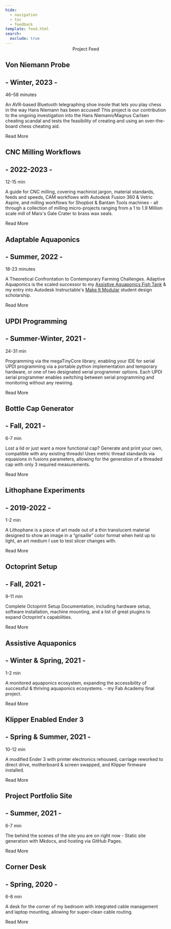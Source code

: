 ```yaml
---
hide:
  - navigation
  - toc
  - feedback
template: feed.html
search:
  exclude: true
---
```


<head>
  <meta charset="UTF-8">
  <meta name="viewport" content="width=device-width, initial-scale=1.0">
  <title>Teddy Warner</title>
  <script src="https://kit.fontawesome.com/79ff35ecec.js" crossorigin="anonymous"></script>
  <link rel="stylesheet" href="../assets/css/feed.css">
    <!-- Stylesheet not working with current static site implementation, so enjoy the inline styles lol -->
  <style>
    .scrollDown .md-header {
    transform: translate3d(0, -100%, 0);
    }
    .scrollUp .md-header {
    transform: none;
    }
    :root {
    --duration: 1s;
    --nav-duration: calc(var(--duration) / 4);
    --ease: cubic-bezier(0.215, 0.61, 0.355, 1);
    --space: 1rem;
    --font-size: 1.125rem;
    --line-height: 1.5;
    --inputicon: hsla(0, 0%, 0%, 0.87);
    --toggledinputicon: white;
    --formbg: hsla(0, 0%, 0%, 0.25);
    --formhover: hsla(0, 0%, 0%, 0.32);
    --toggledform: hsla(0, 0%, 100%, 0.12);
    --toggledformhover: hsla(0, 0%, 100%, 0.3);
    --avatar: url("../../images/index/avatardark.svg");
    --quote: url("../../images/index/quote/");
    --articlebg: hsla(0, 0%, 0%, 0.04);
    }
    [data-md-color-scheme="slate"] {
    /*--md-default-bg-color: hsla(228, 7%, 14%, 1);*/
        --inputicon: white;
        --toggledinputicon: hsla(0, 0%, 0%, 0.87);
        --formhover: hsla(0, 0%, 100%, 0.3);
        --toggledform: hsla(0, 0%, 0%, 0.2);
        --toggledformhover: hsla(0, 0%, 0%, 0.32);
        --avatar: url("../../images/index/avatarlight.svg");
        --quote: url("../../images/index/quote/");
        --articlebg: hsl(234, 76%, 95%, 0.04)
    }
    @media screen and (min-width: 60em) {
    .md-sidebar--secondary {
        display: none;
    }
    }
    @media screen and (min-width: 76.25em) {
    .md-sidebar--primary {
        display: none;
    }
    }
    .md-banner {
    position: relative;
    z-index: 3;
    }
    main {
    margin-top: -7em;
    position: relative;
    z-index: 2;
    }
    section {
    height: auto;
    z-index: 2;
    }
    .md-sidebar {
    width: 0px;
    }
    .md-footer {
    display: none;
    } 
    .md-main__inner {
    margin: 0;
    }
    .md-source {
    color: var(--md-default-fg-color);  
    }
    .toggle .logo {
    display: none;
    }
    .toggle .socialsparent {
    display: none;
    }
    .close {
    display: none;
    }
    .toggle .close {
    display: flex;
    }
    .toggle .menu {
    display: none;
    }
    .md-header__button.md-icon[for="__search"] {
    color: var(--md-default-fg-color); 
    }
    .toggle .md-header__button.md-icon[for="__search"] {
    color: var(--md-default-bg-color);
    }
    .md-search__input + .md-search__icon {
    color: var(--inputicon);
    }
    .toggle .md-search__input + .md-search__icon {
    color: var(--toggledinputicon);
    }
    .md-search__form {
    background-color: var(--formbg);
    }
    .md-search__form:hover {
    background-color: var(--formhover);
    }
    .toggle .md-search__form {
    background-color: var(--toggledform);
    }
    .toggle .md-search__form:hover {
    background-color: var(--toggledformhover);
    }
    header{
    padding-top: 1.5em;
    }
    .menu {
    color: var(--md-default-fg-color);
    }
    .close {
    color: var(--md-default-bg-color);
    }
    .md-header__option {
    color: var(--md-default-fg-color);
    }
    .toggle .md-header__option {
    color: var(--md-default-bg-color);
    }
    .md-header[data-md-state=shadow]{
    box-shadow:0 0 0 rgba(0,0,0,0),0 0 0 rgba(0,0,0,0);
    }
    .md-header {
    background: none;
    box-shadow:0 0 0 transparent,0 0 0 transparent;
    }
    .md-tabs {
    display: none;
    }
    .logo {
    padding-left: 0;
    }
    html.has-scroll-smooth {
    overflow: hidden; }
    html.has-scroll-dragging {
    -webkit-user-select: none;
    -moz-user-select: none;
    -ms-user-select: none;
    user-select: none; }
    .has-scroll-smooth body {
    overflow: hidden; }
    .has-scroll-smooth [data-scroll-container] {
    min-height: 100vh; }
    [data-scroll-direction="horizontal"] [data-scroll-container] {
    height: 100vh;
    display: inline-block;
    white-space: nowrap; }
    [data-scroll-direction="horizontal"] [data-scroll-section] {
    display: inline-block;
    vertical-align: top;
    white-space: nowrap;
    height: 100%; }
    .head {
    height: 72em;
    }
    .main-navigation {
    position: fixed;
    top: 0;
    left: 0;
    display: flex;
    align-items: center;
    width: 100%;
    height: 100%;
    transform: translateX(-100%);
    transition: transform var(--nav-duration);
    background-color: var(--md-default-fg-color);
    z-index: 3;
    }
    .main-navigation:after {
    content: "";
    position: absolute;
    top: 0;
    left: 0;
    width: 100%;
    height: 100%;
    background-color: inherit;
    transform-origin: 0 50%;
    z-index: 3;
    }
    .main-navigation ul {
    font-size: 9vmin;
    width: 100%;
    z-index: 4;
    }
    .main-navigation li {
    display: flex;
    align-items: center;
    position: relative;
    overflow: hidden;
    z-index: 4;
    }
    .main-navigation li:after {
    content: "";
    position: absolute;
    bottom: 0;
    left: 0;
    width: 100%;
    height: 1vmin;
    background-color: inherit;
    transform-origin: 0 50%;
    transform: translateX(-100%) skew(15deg);
    z-index: 4;
    }
    .main-navigation a {
    display: inline-block;
    width: 100%;
    max-width: 1200px;
    margin: 0 auto;
    color: var(--md-default-bg-color);
    line-height: 1.08;
    text-decoration: none;
    user-select: none;
    padding: auto;
    transform: translateY(100%);
    z-index: 4;
    }
    .main-content {
    z-index: 1;
    }
    .main-navigation a.home:hover {
    color: #5466CE;
    font-style: italic;
    }
    .main-navigation a.about:hover {
    color: #5466CE;
    font-style: italic;
    }
    .main-navigation a.proj:hover {
    color: #5466CE;
    font-style: italic;
    }
    .main-navigation a.mach:hover {
    color: #5466CE;
    font-style: italic;
    }
    .main-navigation a.fab:hover {
    color: #5466CE;
    font-style: italic;
    }
    .navnum {
    font-size:0.35em;
    font-weight: lighter;
    font-style: italic;
    }
    .toggle .main-navigation {
    transition-duration: 0.35;
    transform: translateX(0);
    }
    .toggle .main-navigation a {
    animation: link-appear calc(var(--duration) * 1.5) var(--ease) forwards;
    }
    @keyframes link-appear {
    0%, 25% {
        transform: translateY(100%);
    }
    50%, 100% {
        transform: translateY(0);
    }
    }
    @media (max-width: 76em) {
    .logo {
        padding-left: 1em;
    }
    }
    @media (max-width: 45em) {
    .logo {
        padding-left: 1em;
    }
    header{
        padding-top: 1.25em;
    }
    }
    @media (max-width: 59.892857142857146em) {
    .toggle .md-search__icon.md-icon:first-of-type {
        color: var(--md-default-fg-color);
    }
    }
    @media (min-width: 59.892857142857146em) {
    .md-grid {
        margin-left: auto;
        margin-right: auto;
        max-width: 100vw;
    }
    .md-header__inner {
        margin-left: 5vw;
        margin-right: 5vw;
    }
    }
</style>
</head>

<nav class="main-navigation">
    <ul>
      <li><a class="home" href="http://teddywarner.com"><span class="navnum">01</span> Home</a></li>
      <li><a class="about" href="http://teddywarner.com/About-Me/about/"><span class="navnum">02</span> About Me</a></li>
      <li><a class="proj" href="http://teddywarner.com/feed/"><span class="navnum">03</span> Projects</a></li>
      <li><a class="mach" href="http://teddywarner.com/Machine-Profiles/FusionPro48/"><span class="navnum">04</span> Machine Profiles</a></li>
      <li><a style="font-family: 'Fira Sans';" class="fab" href="https://fabacademy.org/2021/labs/charlotte/students/theodore-warner/"><span class="navnum">05</span> Fab Academy</a></li>
    </ul>
</nav>

<!--- Post Template

  <div class="post" id="Title">
    <div class="meta">
      <div class="photo" style="background-image: url('../images/')"></div>
    </div>
    <div class="description">
      <h1>Title</h1>
      <h2>- Date -</h2> <span class="time"><i class="far fa-clock"></i>TIME</span>
      <p> Lorem ipsum dolor sit amet, consectetur adipisicing elit. Ad eum dolorum architecto obcaecati enim dicta praesentium, quam nobis! Neque ad aliquam facilis numquam. Veritatis, sit.</p>
      <div class="con">
       <span class="share" style=" color: inherit;">
        <a class="fb" title="Share on Facebook" href="FACEBOOK-URL"><i class="fab fa-facebook-square"></i></a>
        <a class="twitter" title="Share on X" href="TWITTER-URL"><i class="fa-brands fa-square-x-twitter"></i></a>
        <a class="pin" title="Share on Pinterest" href="PINTEREST-URL"><i class="fa-brands fa-square-pinterest"></i></a>
        <a class="ln" title="Share on LinkedIn" href="LINKEDIN-URL"><i class="fab fa-linkedin"></i></a>
        <a class="email" title="Share via Email" href="EMAIL-URL"><i class="fa-solid fa-square-envelope"></i></a>
       </span>
      </div>
        <p class="read-more">Read More</p>
    </div>
  </div>

  <div class="post alt" id="Title">
    <div class="meta">
      <div class="photo" style="background-image: url('../images/')"></div>
    </div>
    <div class="description">
      <h1>Title</h1>
      <h2>- Date -</h2> <span class="time"><i class="far fa-clock"></i>TIME</span>
      <p>Lorem ipsum dolor sit amet, consectetur adipisicing elit. Ad eum dolorum architecto obcaecati enim dicta praesentium, quam nobis! Neque ad aliquam facilis numquam. Veritatis, sit.</p>
      <div class="con">
       <span class="share" style=" color: inherit;">
        <a class="fb" title="Share on Facebook" href="FACEBOOK-URL"><i class="fab fa-facebook-square"></i></a>
        <a class="twitter" title="Share on X" href="TWITTER-URL"><i class="fa-brands fa-square-x-twitter"></i></a>
        <a class="pin" title="Share on Pinterest" href="PINTEREST-URL"><i class="fa-brands fa-square-pinterest"></i></a>
        <a class="ln" title="Share on LinkedIn" href="LINKEDIN-URL"><i class="fab fa-linkedin"></i></a>
        <a class="email" title="Share via Email" href="EMAIL-URL"><i class="fa-solid fa-square-envelope"></i></a>
       </span>
      </div>
        <p class="read-more">Read More</p>
    </div>
  </div>

-->

<body>
  <main data-scroll-container>
   <section data-scroll-section>
   </br>
   </br>
   </br>
   </br>
   </br>
    <center>
    <div class="title">Project Feed</div>
    </center>
    <div class="post" id="vnp">
        <div class="meta">
        <div class="photo" style="background-image: url('../images/VonNiemannProbe/cover.jpg')"></div>
        </div>
        <div class="description">
        <h1>Von Niemann Probe</h1>
        <h2>- Winter, 2023 -</h2> <span class="time"><i class="far fa-clock"></i> 46–58 minutes</span>
        <p>An AVR-based Bluetooth telegraphing shoe insole that lets you play chess in the way Hans Niemann has been accused! This project is our contribution to the ongoing investigation into the Hans Niemann/Magnus Carlsen cheating scandal and tests the feasibility of creating and using an over-the-board chess cheating aid.</p>
        <div class="con">
        <span class="share" style=" color: inherit;">
            <a class="fb" title="Share on Facebook" href="https://www.facebook.com/sharer/sharer.php?u=https://teddywarner.org/Projects/VonNiemannProbe/"><i class="fab fa-facebook-square"></i></a>
            <a class="twitter" title="Share on X" href="https://twitter.com/intent/tweet?url=https://teddywarner.org/Projects/VonNiemannProbe/&text=Check%20out%20the%20Von%20Niemann%20Probe%20on%20teddywarner.org!"><i class="fa-brands fa-square-x-twitter"></i></a>
            <a class="pin" title="Share on Pinterest" href="https://pinterest.com/pin/create/button/?url=https://teddywarner.org/Projects/VonNiemannProbe/&media=&description=Check%20out%20the%20Von%20Niemann%20Probe%20on%20teddywarner.org!"><i class="fa-brands fa-square-pinterest"></i></a>
            <a class="ln" title="Share on LinkedIn" href="https://www.linkedin.com/shareArticle?mini=true&url=https://teddywarner.org/Projects/VonNiemannProbe/"><i class="fab fa-linkedin"></i></a>
            <a class="email" title="Share via Email" href="mailto:info@example.com?&subject=&cc=&bcc=&body=https://teddywarner.org/Projects/VonNiemannProbe/%0ACheck%20out%20the%20Von%20Niemann%20Probe%20on%20teddywarner.org!"><i class="fa-solid fa-square-envelope"></i></a>
        </span>
        </div>
        <p class="read-more">Read More</p>
        </div>
    </div>
    <div class="post alt" id="cnc">
        <div class="meta">
        <div class="photo" style="background-image: url('../images/MillingWorkflow/cover.jpg')"></div>
        </div>
        <div class="description">
        <h1>CNC Milling Workflows</h1>
        <h2>- 2022-2023 -</h2> <span class="time"><i class="far fa-clock"></i> 12-15 min</span>
        <p>A guide for CNC milling, covering machinist jargon, material standards, feeds and speeds, CAM workflows with Autodesk Fusion 360 & Vetric Aspire, and milling workflows for Shopbot & Bantam Tools machines - all through a collection of milling micro-projects ranging from a 1 to 1.9 Million scale mill of Mars's Gale Crater to brass wax seals.</p>
        <div class="con">
        <span class="share" style=" color: inherit;">
            <a class="fb" title="Share on Facebook" href="https://www.facebook.com/sharer/sharer.php?u=https://teddywarner.org/Projects/MillingWorflow/"><i class="fab fa-facebook-square"></i></a>
            <a class="twitter" title="Share on X" href="https://twitter.com/intent/tweet?url=https://teddywarner.org/Projects/MillingWorflow/&text=Check%20out%20the%20CNC%20Milling%20Workflows%20article%20on%20teddywarner.org!"><i class="fa-brands fa-square-x-twitter"></i></a>
            <a class="pin" title="Share on Pinterest" href="https://pinterest.com/pin/create/button/?url=https://teddywarner.org/Projects/MillingWorflow/&media=&description=Check%20out%20the%20CNC%20Milling%20Workflows%20article%20on%20teddywarner.org!"><i class="fa-brands fa-square-pinterest"></i></a>
            <a class="ln" title="Share on LinkedIn" href="https://www.linkedin.com/shareArticle?mini=true&url=https://teddywarner.org/Projects/MillingWorflow/"><i class="fab fa-linkedin"></i></a>
            <a class="email" title="Share via Email" href="mailto:info@example.com?&subject=&cc=&bcc=&body=https://teddywarner.org/Projects/MillingWorflow/%0ACheck%20out%20the%20CNC%20Milling%20Workflows%20article%20on%20teddywarner.org!"><i class="fa-solid fa-square-envelope"></i></a>
        </span>
        </div>
        <p class="read-more">Read More</p>
        </div>
    </div>
    <div class="post" id="aa">
        <div class="meta">
        <div class="photo" style="background-image: url('../images/AdaptableAquaponics/cover.jpg')"></div>
        </div>
        <div class="description">
        <h1>Adaptable Aquaponics</h1>
        <h2>- Summer, 2022 -</h2> <span class="time"><i class="far fa-clock"></i> 18-23 minutes</span>
        <p>A Theoretical Confrontation to Contemporary Farming Challenges. Adaptive Aquaponics is the scaled successor to my <a href="https://teddywarner.org/Projects/AssistiveAquaponics/">Assistive Aquaponics Fish Tank</a> & my entry into Autodesk Instructable's <a href="https://www.instructables.com/contest/makeitmodular2022/">Make It Modular</a> student design scholarship.</p>
        <div class="con">
        <span class="share" style=" color: inherit;">
            <a class="fb" title="Share on Facebook" href="https://www.facebook.com/sharer/sharer.php?u=https://teddywarner.org/Projects/AdaptableAquaponics/"><i class="fab fa-facebook-square"></i></a>
            <a class="twitter" title="Share on X" href="https://twitter.com/intent/tweet?url=https://teddywarner.org/Projects/AdaptableAquaponics/&text=Check%20out%20Adaptable%20Aquaponics%20on%20teddywarner.org!"><i class="fa-brands fa-square-x-twitter"></i></a>
            <a class="pin" title="Share on Pinterest" href="https://pinterest.com/pin/create/button/?url=https://teddywarner.org/Projects/AdaptableAquaponics/&media=&description=Check%20out%20Adaptable%20Aquaponics%20on%20teddywarner.org!"><i class="fa-brands fa-square-pinterest"></i></a>
            <a class="ln" title="Share on LinkedIn" href="https://www.linkedin.com/shareArticle?mini=true&url=https://teddywarner.org/Projects/AdaptableAquaponics/"><i class="fab fa-linkedin"></i></a>
            <a class="email" title="Share via Email" href="mailto:info@example.com?&subject=&cc=&bcc=&body=https://teddywarner.org/Projects/AdaptableAquaponics/%0ACheck%20out%20Adaptable%20Aquaponics%20on%20teddywarner.org!"><i class="fa-solid fa-square-envelope"></i></a>
        </span>
        </div>
        <p class="read-more">Read More</p>
        </div>
    </div>
    <!--<div class="post" id="bit">
        <div class="meta">
        <div class="photo" style="background-image: url('../images/8-bitComputer/clockmodule.jpg')"></div>
        </div>
        <div class="description">
        <h1>8-Bit Computer</h1> 
        <h2>- 2021-2022 -</h2> <span class="time"><i class="far fa-clock"></i> X-X min</span>
        <p> Build Log and Documentation of my take on <a href="https://eater.net/">Ben Eater's</a> 8-Bit Computer, a 'simple-as-possible' microcontroller built upon breadboards with only simple logic gates. A dive into computer logic, and processor workings.</p>
        <div class="con">
        <span class="share" style=" color: inherit;">
            <a class="fb" title="Share on Facebook" href="https://www.facebook.com/sharer/sharer.php?u=https://teddywarner.org/Projects/8-bit/"><i class="fab fa-facebook-square"></i></a>
            <a class="twitter" title="Share on X" href="https://twitter.com/intent/tweet?url=https://teddywarner.org/Projects/8-bit/&text=Check%20Out%20the%208-bit%20Breadboard%20Computer%20(Ben%20Eater%20Build%20Log)%20on"><i class="fa-brands fa-square-x-twitter"></i></a>
            <a class="pin" title="Share on Pinterest" href="https://pinterest.com/pin/create/button/?url=https://teddywarner.org/Projects/8-bit/&media=&description=Check%20Out%20the%208-bit%20Breadboard%20Computer%20(Ben%20Eater%20Build%20Log)%20on%20https://teddywarner.org/Projects/8-bit/%20!"><i class="fa-brands fa-square-pinterest"></i></a>
            <a class="ln" title="Share on LinkedIn" href="https://www.linkedin.com/shareArticle?mini=true&url=https://teddywarner.org/Projects/8-bit/"><i class="fab fa-linkedin"></i></a>
            <a class="email" title="Share via Email" href="mailto:info@example.com?&subject=&cc=&bcc=&body=Check%20Out%20the%208-bit%20Breadboard%20Computer%20(Ben%20Eater%20Build%20Log)%20on%20https://teddywarner.org/Projects/8-bit/%20!"><i class="fa-solid fa-square-envelope"></i></a>
        </span>
        </div>
        <p class="read-more">Read More</p>
        </div>
    </div>--->
    <div class="post alt" id="updi">
        <div class="meta">
        <div class="photo" style="background-image: url('../images/SerialUPDI/ftdi2updisolderedtop.jpg')"></div>
        </div>
        <div class="description">
        <h1>UPDI Programming</h1>
        <h2>- Summer-Winter, 2021 -</h2> <span class="time"><i class="far fa-clock"></i> 24-31 min</span>
        <p>Programming via the megaTinyCore library, enabling your IDE for serial UPDI programming via a portable python implementation and temporary hardware, or one of two designated serial programmer options. Each UPDI serial programmer enables switching between serial programming and monitoring without any rewiring.</p>
        <div class="con">
        <span class="share" style=" color: inherit;">
            <a class="fb" title="Share on Facebook" href="https://www.facebook.com/sharer/sharer.php?u=https://teddywarner.org/Projects/SerialUPDI/"><i class="fab fa-facebook-square"></i></a>
            <a class="twitter" title="Share on X" href="https://twitter.com/intent/tweet?url=https://teddywarner.org/Projects/SerialUPDI/&text=Check%20Out%20UPDI%20Serial%20Programming%20on"><i class="fa-brands fa-square-x-twitter"></i></a>
            <a class="pin" title="Share on Pinterest" href="https://pinterest.com/pin/create/button/?url=https://teddywarner.org/Projects/SerialUPDI/&media=&description=Check%20Out%20UPDI%20Serial%20Programming%20on%20https://teddywarner.org/Projects/SerialUPDI/%20!"><i class="fa-brands fa-square-pinterest"></i></a>
            <a class="ln" title="Share on LinkedIn" href="https://www.linkedin.com/shareArticle?mini=true&url=https://teddywarner.org/Projects/SerialUPDI/"><i class="fab fa-linkedin"></i></a>
            <a class="email" title="Share via Email" href="mailto:info@example.com?&subject=&cc=&bcc=&body=Check%20Out%20UPDI%20Serial%20Programming%20on%20https://teddywarner.org/Projects/SerialUPDI/%20!"><i class="fa-solid fa-square-envelope"></i></a>
        </span>
        </div>
        <p class="read-more">Read More</p>
        </div>
    </div>
    <div class="post" id="bc">
        <div class="meta">
        <div class="photo" style="background-image: url('../images/ParametricGenerator/beautyshot1.jpg')"></div>
        </div>
        <div class="description">
        <h1>Bottle Cap Generator</h1>
        <h2>- Fall, 2021 -</h2> <span class="time"><i class="far fa-clock"></i> 6-7 min</span>
        <p>Lost a lid or just want a more functional cap? Generate and print your own, compatible with any existing threads! Uses metric thread standards via equasions in fusions parameters, allowing for the generation of a threaded cap with only 3 required measurements.</p>
        <div class="con">
        <span class="share" style=" color: inherit;">
            <a class="fb" title="Share on Facebook" href="https://www.facebook.com/sharer/sharer.php?u=https://teddywarner.org/Projects/ParametricGenerator/"><i class="fab fa-facebook-square"></i></a>
            <a class="twitter" title="Share on X" href="https://twitter.com/intent/tweet?url=https://teddywarner.org/Projects/ParametricGenerator/&text=Check%20Out%20the%20Parametric%20Bottle%20Cap%20Generator%20on"><i class="fa-brands fa-square-x-twitter"></i></a>
            <a class="pin" title="Share on Pinterest" href="https://pinterest.com/pin/create/button/?url=https://teddywarner.org/Projects/ParametricGenerator/&media=&description=Check%20Out%20the%20Parametric%20Bottle%20Cap%20Generator%20on%20https://teddywarner.org/Projects/ParametricGenerator/%20!"><i class="fa-brands fa-square-pinterest"></i></a>
            <a class="ln" title="Share on LinkedIn" href="https://www.linkedin.com/shareArticle?mini=true&url=https://teddywarner.org/Projects/ParametricGenerator/"><i class="fab fa-linkedin"></i></a>
            <a class="email" title="Share via Email" href="mailto:info@example.com?&subject=&cc=&bcc=&body=Check%20Out%20the%20Parametric%20Bottle%20Cap%20Generator%20on%20https://teddywarner.org/Projects/ParametricGenerator/"><i class="fa-solid fa-square-envelope"></i></a>
        </span>
        </div>
        <p class="read-more">Read More</p>
        </div>
    </div>
    <div class="post alt" id="le">
        <div class="meta">
        <div class="photo" style="background-image: url('../images/LithophaneExperiments/friendslithophane.jpg')"></div>
        </div>
        <div class="description">
        <h1>Lithophane Experiments</h1>
        <h2>- 2019-2022 -</h2> <span class="time"><i class="far fa-clock"></i> 1-2 min</span>
        <p>A Lithophane is a piece of art made out of a thin translucent material designed to show an image in a “grisaille” color format when held up to light, an art medium I use to test slicer changes with.</p>
        <div class="con">
        <span class="share" style=" color: inherit;">
            <a class="fb" title="Share on Facebook" href="https://www.facebook.com/sharer/sharer.php?u=https://teddywarner.org/Projects/LithophaneExperiments/"><i class="fab fa-facebook-square"></i></a>
            <a class="twitter" title="Share on X" href="https://twitter.com/intent/tweet?url=https://teddywarner.org/Projects/LithophaneExperiments/&text=Check%20Out%20this%20compilation%20of%20Litophanes%20on"><i class="fa-brands fa-square-x-twitter"></i></a>
            <a class="pin" title="Share on Pinterest" href="https://pinterest.com/pin/create/button/?url=https://teddywarner.org/Projects/LithophaneExperiments/&media=&description=Check%20Out%20this%20compilation%20of%20Litophanes%20on%20https://teddywarner.org/Projects/LithophaneExperiments/%20!"><i class="fa-brands fa-square-pinterest"></i></i></a>
            <a class="ln" title="Share on LinkedIn" href="https://www.linkedin.com/shareArticle?mini=true&url=https://teddywarner.org/Projects/LithophaneExperiments/"><i class="fab fa-linkedin"></i></i></a>
            <a class="email" title="Share via Email" href="mailto:info@example.com?&subject=&cc=&bcc=&body=Check%20Out%20this%20compilation%20of%20Litophanes%20on%20https://teddywarner.org/Projects/LithophaneExperiments/"><i class="fa-solid fa-square-envelope"></i></i></i></a>
        </span>
        </div>
        <p class="read-more">Read More</p>
        </div>
    </div>
    <div class="post" id="os">
        <div class="meta">
        <div class="photo" style="background-image: url('../images/Octoprint/personaloctoprint.jpg')"></div>
        </div>
        <div class="description">
        <h1>Octoprint Setup</h1>
        <h2>- Fall, 2021 -</h2> <span class="time"><i class="far fa-clock"></i> 9-11 min</span>
        <p>Complete Octoprint Setup Documentation, including hardware setup, software installation, machine mounting, and a list of great plugins to expand Octoprint's capabilities.</p>
        <div class="con">
        <span class="share" style=" color: inherit;">
            <a class="fb" title="Share on Facebook" href="https://www.facebook.com/sharer/sharer.php?u=https://teddywarner.org/Projects/Octoprint/"><i class="fab fa-facebook-square"></i></a>
            <a class="twitter" title="Share on X" href="https://twitter.com/intent/tweet?url=https://teddywarner.org/Projects/Octoprint/&text=Setup%20an%20Instance%20of%20Octoprint%20for%20Your%20Machine%20With"><i class="fa-brands fa-square-x-twitter"></i></a>
            <a class="pin" title="Share on Pinterest" href="https://pinterest.com/pin/create/button/?url=https://teddywarner.org/Projects/Octoprint/&media=&description=Setup%20an%20Instance%20of%20Octoprint%20for%20Your%20Machine%20With%20https://teddywarner.org/Projects/Octoprint/"><i class="fa-brands fa-square-pinterest"></i></a>
            <a class="ln" title="Share on LinkedIn" href="https://www.linkedin.com/shareArticle?mini=true&url=https://teddywarner.org/Projects/Octoprint/"><i class="fab fa-linkedin"></i></a>
            <a class="email" title="Share via Email" href="mailto:info@example.com?&subject=&cc=&bcc=&body=Setup%20an%20Instance%20of%20Octoprint%20for%20Your%20Machine%20With%20https://teddywarner.org/Projects/Octoprint/"><i class="fa-solid fa-square-envelope"></i></a>
        </span>
        </div>
        <p class="read-more">Read More</p>
        </div>
    </div>
    <div class="post alt" id="assistivea">
        <div class="meta">
        <div class="photo" style="background-image: url('../images/AssistiveAquaponics/tankhighlight.jpg')"></div>
        </div>
        <div class="description">
        <h1>Assistive Aquaponics</h1>
        <h2>- Winter & Spring, 2021 -</h2> <span class="time"><i class="far fa-clock"></i> 1-2 min</span>
        <p>A monitored aquaponics ecosystem, expanding the accessibility of successful & thriving aquaponics ecosystems. - my Fab Academy final project.</p>
        <div class="con">
        <span class="share" style=" color: inherit;">
            <a class="fb" title="Share on Facebook" href="https://www.facebook.com/sharer/sharer.php?u=https://fabacademy.org/2021/labs/charlotte/students/theodore-warner/Final%2520Project/final-project/"><i class="fab fa-facebook-square"></i></a>
            <a class="twitter" title="Share on X" href="https://twitter.com/intent/tweet?url=https://fabacademy.org/2021/labs/charlotte/students/theodore-warner/Final%2520Project/final-project/&text=Check%20Out%20the%20Assistive%20Aquaponics%20Fish%20Tank%20on"><i class="fa-brands fa-square-x-twitter"></i></a>
            <a class="pin" title="Share on Pinterest" href="https://pinterest.com/pin/create/button/?url=https://fabacademy.org/2021/labs/charlotte/students/theodore-warner/Final%2520Project/final-project/&media=&description=Check%20Out%20the%20Assistive%20Aquaponics%20Fish%20Tank%20on%20https://fabacademy.org/2021/labs/charlotte/students/theodore-warner/Final%2520Project/final-project/%20!"><i class="fa-brands fa-square-pinterest"></i></a>
            <a class="ln" title="Share on LinkedIn" href="https://www.linkedin.com/shareArticle?mini=true&url=https://fabacademy.org/2021/labs/charlotte/students/theodore-warner/Final%2520Project/final-project/"><i class="fab fa-linkedin"></i></a>
            <a class="email" title="Share via Email" href="mailto:info@example.com?&subject=&cc=&bcc=&body=Check%20Out%20the%20Assistive%20Aquaponics%20Fish%20Tank%20on%20https://fabacademy.org/2021/labs/charlotte/students/theodore-warner/Final%2520Project/final-project/"><i class="fa-solid fa-square-envelope"></i></a>
        </span>
        </div>
        <p class="read-more">Read More</p>
        </div>
    </div>
    <div class="post" id="ender">
        <div class="meta">
        <div class="photo" style="background-image: url('../images/KlipperEnder3/directdrive.jpg')"></div>
        </div>
        <div class="description">
        <h1>Klipper Enabled Ender 3</h1>
        <h2>- Spring & Summer, 2021 -</h2> <span class="time"><i class="far fa-clock"></i> 10-12 min</span>
        <p>A modified Ender 3 with printer electronics rehoused, carriage reworked to direct drive, motherboard & screen swapped, and Klipper firmware installed.</p>
        <div class="con">
        <span class="share" style=" color: inherit;">
            <a class="fb" title="Share on Facebook" href="https://www.facebook.com/sharer/sharer.php?u=https://teddywarner.org/Projects/KlipperEnder3/"><i class="fab fa-facebook-square"></i></a>
            <a class="twitter" title="Share on X" href="https://twitter.com/intent/tweet?url=https://teddywarner.org/Projects/KlipperEnder3/&text=Check%20Out%20the%20Klipper%20Enabled%20Ender%203%20on"><i class="fa-brands fa-square-x-twitter"></i></a>
            <a class="pin" title="Share on Pinterest" href="https://pinterest.com/pin/create/button/?url=https://teddywarner.org/Projects/KlipperEnder3/&media=&description=Check%20Out%20the%20Klipper%20Enabled%20Ender%203%20on%20https://teddywarner.org/Projects/KlipperEnder3/%20!"><i class="fa-brands fa-square-pinterest"></i></a>
            <a class="ln" title="Share on LinkedIn" href="https://www.linkedin.com/shareArticle?mini=true&url=https://teddywarner.org/Projects/KlipperEnder3/"><i class="fab fa-linkedin"></i></a>
            <a class="email" title="Share via Email" href="mailto:info@example.com?&subject=&cc=&bcc=&body=Check%20Out%20the%20Klipper%20Enabled%20Ender%203%20on%20https://teddywarner.org/Projects/KlipperEnder3/"><i class="fa-solid fa-square-envelope"></i></a>
        </span>
        </div>
        <p class="read-more">Read More</p>
        </div>
    </div>
    <div class="post alt" id="site">
        <div class="meta">
        <div class="photo" style="background-image: url('../images/PortfolioSite/highlightcode.jpg')"></div>
        </div>
        <div class="description">
        <h1>Project Portfolio Site</h1>
        <h2>- Summer, 2021 -</h2> <span class="time"><i class="far fa-clock"></i> 6-7 min</span>
        <p>The behind the scenes of the site you are on right now - Static site generation with Mkdocs, and hosting via GitHub Pages.</p>
        <div class="con">
        <span class="share" style=" color: inherit;">
            <a class="fb" title="Share on Facebook" href="https://www.facebook.com/sharer/sharer.php?u=https://teddywarner.org/Projects/ProjectPortfolioSite/"><i class="fab fa-facebook-square"></i></a>
            <a class="twitter" title="Share on X" href="https://twitter.com/intent/tweet?url=https://teddywarner.org/Projects/ProjectPortfolioSite/&text=Check%20Out%20the%20Behind%20the%20Scenes%20to%20teddywarner.org%20on"><i class="fa-brands fa-square-x-twitter"></i></a>
            <a class="pin" title="Share on Pinterest" href="https://pinterest.com/pin/create/button/?url=https://teddywarner.org/Projects/ProjectPortfolioSite/&media=&description=Check%20Out%20the%20Behind%20the%20Scenes%20to%20teddywarner.org%20on%20https://teddywarner.org/Projects/ProjectPortfolioSite/"><i class="fa-brands fa-square-pinterest"></i></a>
            <a class="ln" title="Share on LinkedIn" href="https://www.linkedin.com/shareArticle?mini=true&url=https://teddywarner.org/Projects/ProjectPortfolioSite/"><i class="fab fa-linkedin"></i></a>
            <a class="email" title="Share via Email" href="mailto:info@example.com?&subject=&cc=&bcc=&body=Check%20Out%20the%20Behind%20the%20Scenes%20to%20teddywarner.org%20on%20https://teddywarner.org/Projects/ProjectPortfolioSite/"><i class="fa-solid fa-square-envelope"></i></a>
        </span>
        </div>
        <p class="read-more">Read More</p>
        </div>
    </div>
    <div class="post" id="desk">
        <div class="meta">
        <div class="photo" style="background-image: url('../images/CornerDesk/finishedwoodassembly.jpg')"></div>
        </div>
        <div class="description">
        <h1>Corner Desk</h1>
        <h2>- Spring, 2020 -</h2> <span class="time"><i class="far fa-clock"></i> 6-8 min</span>
        <p>A desk for the corner of my bedroom with integrated cable management and laptop mounting, allowing for super-clean cable routing.</p>
        <div class="con">
        <span class="share" style=" color: inherit;">
            <a class="fb" title="Share on Facebook" href="https://www.facebook.com/sharer/sharer.php?u=https://teddywarner.org/Projects/CornerDesk/"><i class="fab fa-facebook-square"></i></a>
            <a class="twitter" title="Share on X" href="https://twitter.com/intent/tweet?url=https://teddywarner.org/Projects/CornerDesk/&text=Check%20Out%20the%20Cable-Managed%20Corner%20Desk%20on"><i class="fa-brands fa-square-x-twitter"></i></a>
            <a class="pin" title="Share on Pinterest" href="https://pinterest.com/pin/create/button/?url=https://teddywarner.org/Projects/CornerDesk/&media=&description=Check%20Out%20the%20Cable-Managed%20Corner%20Desk%20on%20https://teddywarner.org/Projects/CornerDesk/%20!"><i class="fa-brands fa-square-pinterest"></i></a>
            <a class="ln" title="Share on LinkedIn" href="https://www.linkedin.com/shareArticle?mini=true&url=https://teddywarner.org/Projects/CornerDesk/"><i class="fab fa-linkedin"></i></a>
            <a class="email" title="Share via Email" href="mailto:info@example.com?&subject=&cc=&bcc=&body=Check%20Out%20the%20Cable-Managed%20Corner%20Desk%20on%20https://teddywarner.org/Projects/CornerDesk/"><i class="fa-solid fa-square-envelope"></i></a>
        </span>
        </div>
        <p class="read-more">Read More</p>
        </div>
    </div>
   </section>
   <section style="height:3em;">
    <h1></h1>
   </section>
  </main>
  <script src="https://cdnjs.cloudflare.com/ajax/libs/jquery/3.3.1/jquery.min.js"></script>
  <script src="https://cdn.jsdelivr.net/npm/locomotive-scroll@4.1.4/dist/locomotive-scroll.min.js"></script>
  <script src="https://cdn.jsdelivr.net/npm/typed.js@2.0.12"></script>
  <script src="../assets/js/feed.js"></script>
  <script>
    document.getElementById('vnp').addEventListener('click', function() {
        window.location.href = 'http://teddywarner.com/Projects/VonNiemannProbe/'; 
    });
    document.getElementById('cnc').addEventListener('click', function() {
        window.location.href = 'http://teddywarner.com/Projects/MillingWorflow/'; 
    });
    document.getElementById('aa').addEventListener('click', function() {
        window.location.href = 'http://teddywarner.com/Projects/AdaptableAquaponics/'; 
    });
    document.getElementById('updi').addEventListener('click', function() {
        window.location.href = 'http://teddywarner.com/Projects/SerialUPDI'; 
    });
    document.getElementById('bc').addEventListener('click', function() {
        window.location.href = 'http://teddywarner.com/Projects/ParametricGenerator'; 
    });
    document.getElementById('le').addEventListener('click', function() {
        window.location.href = 'http://teddywarner.com/Projects/LithophaneExperiments'; 
    });
    document.getElementById('os').addEventListener('click', function() {
        window.location.href = 'http://teddywarner.com/Projects/Octoprint'; 
    });
    document.getElementById('assistivea').addEventListener('click', function() {
        window.location.href = 'http://teddywarner.com/Projects/AssistiveAquaponics'; 
    });
    document.getElementById('ender').addEventListener('click', function() {
        window.location.href = 'http://teddywarner.com/Projects/KlipperEnder3'; 
    });
    document.getElementById('site').addEventListener('click', function() {
        window.location.href = 'http://teddywarner.com/Projects/ProjectPortfolioSite'; 
    });
    document.getElementById('desk').addEventListener('click', function() {
        window.location.href = 'http://teddywarner.com/Projects/CornerDesk'; 
    });
    </script>
</body>
</html>
